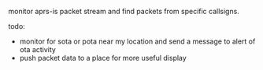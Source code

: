monitor aprs-is packet stream and find packets from specific callsigns.

todo:
  - monitor for sota or pota near my location and send a message to alert of ota activity
  - push packet data to a place for more useful display

